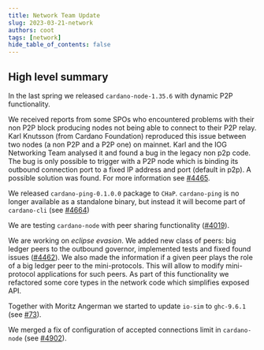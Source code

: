 ```yaml
---
title: Network Team Update
slug: 2023-03-21-network
authors: coot
tags: [network]
hide_table_of_contents: false
---
```


## High level summary

In the last spring we released `cardano-node-1.35.6` with dynamic P2P
functionality.

We received reports from some SPOs who encountered problems with their non
P2P block producing nodes not being able to connect to their P2P relay.  Karl
Knutsson (from Cardano Foundation) reproduced this issue between two nodes (a
non P2P and a P2P one) on mainnet.  Karl and the IOG Networking Team analysed
it and found a bug in the legacy non p2p code.  The bug is only possible to
trigger with a P2P node which is binding its outbound connection port to
a fixed IP address and port (default in p2p).  A possible solution was found.
For more information see [#4465].

We released `cardano-ping-0.1.0.0` package to `CHaP`.  `cardano-ping` is no
longer available as a standalone binary, but instead it will become part of
`cardano-cli` (see [#4664])

We are testing `cardano-node` with peer sharing functionality ([#4019]).

We are working on _eclipse evasion_.  We added new class of peers: big ledger
peers to the outbound governor, implemented tests and fixed found issues
([#4462]).  We also made the information if a given peer plays the role of
a big ledger peer to the mini-protocols.  This will allow to modify
mini-protocol applications for such peers.   As part of this functionality we
refactored some core types in the network code which simplifies exposed API.

Together with Moritz Angerman we started to update `io-sim` to `ghc-9.6.1` (see
[#73]).

We merged a fix of configuration of accepted connections limit in
`cardano-node` (see [#4902]).


[#4019]: https://github.com/input-output-hk/ouroboros-network/pull/4019
[#4462]: https://github.com/input-output-hk/ouroboros-network/pull/4462
[#4465]: https://github.com/input-output-hk/ouroboros-network/issues/4465
[#4664]: https://github.com/input-output-hk/cardano-node/pull/4664
[#73]: https://github.com/input-output-hk/io-sim/pull/73
[#4902]: https://github.com/input-output-hk/cardano-node/pull/4902
